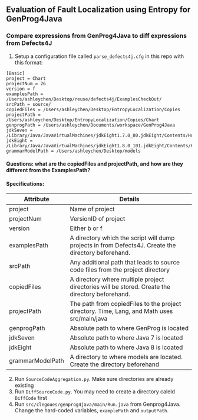 ## Evaluation of Fault Localization using Entropy for GenProg4Java

### Compare expressions from GenProg4Java to diff expressions from Defects4J
1. Setup a configuration file called `parse_defects4j.cfg` in this repo with this format:
```
[Basic]
project = Chart
projectNum = 26
version = f
examplesPath = /Users/ashleychen/Desktop/reuse/defects4j/ExamplesCheckOut/
srcPath = source/
copiedFiles = /Users/ashleychen/Desktop/EntropyLocalization/Copies
projectPath =  /Users/ashleychen/Desktop/EntropyLocalization/Copies/Chart
genprogPath = /Users/ashleychen/Documents/workspace/GenProg4Java
jdkSeven = /Library/Java/JavaVirtualMachines/jdkEight1.7.0_80.jdkEight/Contents/Home/bin
jdkEight = /Library/Java/JavaVirtualMachines/jdkEight1.8.0_101.jdkEight/Contents/Home/bin
grammarModelPath = /Users/ashleychen/Desktop/models
```
#### Questions: what are the copiedFiles and projectPath, and how are they different from the ExamplesPath?
#### Specifications:
Attribute | Details
--- | ---
project | Name of project
projectNum | VersionID of project
version | Either b or f
examplesPath | A directory which the script will dump projects in from Defects4J. Create the directory beforehand. 
srcPath | Any additional path that leads to source code files from the project directory
copiedFiles | A directory where multiple project directories will be stored. Create the directory beforehand.
projectPath | The path from copiedFiles to the project directory. Time, Lang, and Math uses src/main/java
genprogPath | Absolute path to where GenProg is located
jdkSeven | Absolute path to where Java 7 is located
jdkEight | Absolute path to where Java 8 is lcoated
grammarModelPath | A directory to where models are located. Create the directory beforehand

2. Run `SourceCodeAggregation.py`. Make sure directories are already existing
3. Run `DiffSourceCode.py`. You may need to create a directory caleld `DiffCode` first
4. Run `src/clegoues/genprog4java/main/Run.java` from Genprog4Java. Change the hard-coded variables, `examplePath` and `outputPath`.
